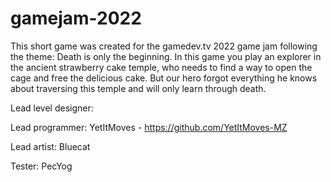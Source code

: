 # gamejam-2022

This short game was created for the gamedev.tv 2022 game jam following the theme: Death is only the beginning.
In this game you play an explorer in the ancient strawberry cake temple, who needs to find a way to open the cage and free the delicious cake.
But our hero forgot everything he knows about traversing this temple and will only learn through death.

Lead level designer: 

Lead programmer: YetItMoves - https://github.com/YetItMoves-MZ

Lead artist: Bluecat

Tester: PecYog
